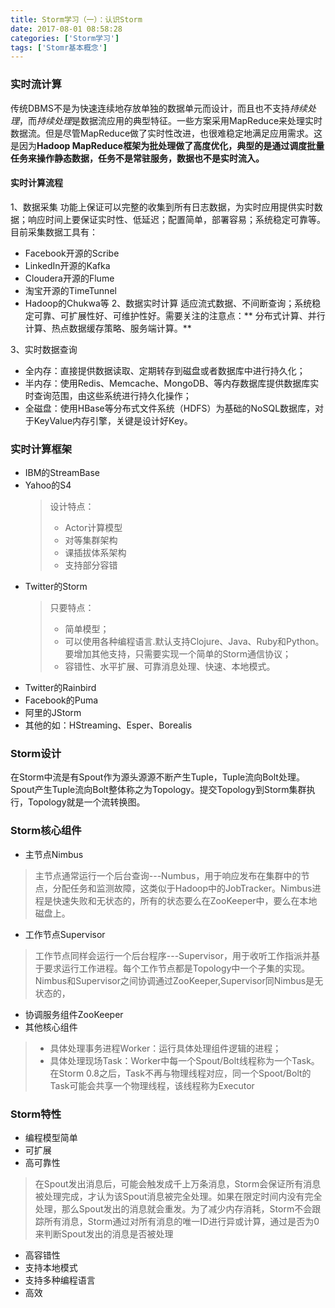 ```yaml
---
title: Storm学习（一）：认识Storm
date: 2017-08-01 08:58:28
categories: ['Storm学习']
tags: ['Stomr基本概念']
---
```


### 实时流计算
传统DBMS不是为快速连续地存放单独的数据单元而设计，而且也不支持*持续处理*，而*持续处理*是数据流应用的典型特征。一些方案采用MapReduce来处理实时数据流。但是尽管MapReduce做了实时性改进，也很难稳定地满足应用需求。这是因为**Hadoop MapReduce框架为批处理做了高度优化，典型的是通过调度批量任务来操作静态数据，任务不是常驻服务，数据也不是实时流入。**

#### 实时计算流程
1、数据采集
功能上保证可以完整的收集到所有日志数据，为实时应用提供实时数据；响应时间上要保证实时性、低延迟；配置简单，部署容易；系统稳定可靠等。
目前采集数据工具有：
* Facebook开源的Scribe
* LinkedIn开源的Kafka
* Cloudera开源的Flume
* 淘宝开源的TimeTunnel
* Hadoop的Chukwa等
2、数据实时计算
适应流式数据、不间断查询；系统稳定可靠、可扩展性好、可维护性好。需要关注的注意点：** 分布式计算、并行计算、热点数据缓存策略、服务端计算。**

3、实时数据查询
* 全内存：直接提供数据读取、定期转存到磁盘或者数据库中进行持久化；
* 半内存：使用Redis、Memcache、MongoDB、等内存数据库提供数据库实时查询范围，由这些系统进行持久化操作；
* 全磁盘：使用HBase等分布式文件系统（HDFS）为基础的NoSQL数据库，对于KeyValue内存引擎，关键是设计好Key。

### 实时计算框架
* IBM的StreamBase
* Yahoo的S4
    >  设计特点：
    > * Actor计算模型
    > * 对等集群架构
    > * 课插拔体系架构
    > * 支持部分容错
* Twitter的Storm
    >  只要特点：
    > * 简单模型；
    > * 可以使用各种编程语言.默认支持Clojure、Java、Ruby和Python。要增加其他支持，只需要实现一个简单的Storm通信协议；
    > * 容错性、水平扩展、可靠消息处理、快速、本地模式。
* Twitter的Rainbird
* Facebook的Puma
* 阿里的JStorm
* 其他的如：HStreaming、Esper、Borealis

### Storm设计
在Storm中流是有Spout作为源头源源不断产生Tuple，Tuple流向Bolt处理。Spout产生Tuple流向Bolt整体称之为Topology。提交Topology到Storm集群执行，Topology就是一个流转换图。

### Storm核心组件
* 主节点Nimbus
 > 主节点通常运行一个后台查询---Numbus，用于响应发布在集群中的节点，分配任务和监测故障，这类似于Hadoop中的JobTracker。Nimbus进程是快速失败和无状态的，所有的状态要么在ZooKeeper中，要么在本地磁盘上。
* 工作节点Supervisor
 > 工作节点同样会运行一个后台程序---Supervisor，用于收听工作指派并基于要求运行工作进程。每个工作节点都是Topology中一个子集的实现。Nimbus和Supervisor之间协调通过ZooKeeper,Supervisor同Nimbus是无状态的，
* 协调服务组件ZooKeeper
* 其他核心组件
 > * 具体处理事务进程Worker：运行具体处理组件逻辑的进程；
 > * 具体处理现场Task：Worker中每一个Spout/Bolt线程称为一个Task。在Storm 0.8之后，Task不再与物理线程对应，同一个Spoot/Bolt的Task可能会共享一个物理线程，该线程称为Executor

### Storm特性
* 编程模型简单
* 可扩展
* 高可靠性
 > 在Spout发出消息后，可能会触发成千上万条消息，Storm会保证所有消息被处理完成，才认为该Spout消息被完全处理。如果在限定时间内没有完全处理，那么Spout发出的消息就会重发。为了减少内存消耗，Storm不会跟踪所有消息，Storm通过对所有消息的唯一ID进行异或计算，通过是否为0来判断Spout发出的消息是否被处理
* 高容错性
* 支持本地模式
* 支持多种编程语言
* 高效
